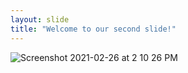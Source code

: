 ```yaml
---
layout: slide
title: "Welcome to our second slide!"
---
```

![Screenshot 2021-02-26 at 2 10 26 PM](https://user-images.githubusercontent.com/88329046/128021993-5643786f-7ad2-4310-bf2e-fe0dba0e0c39.png)
